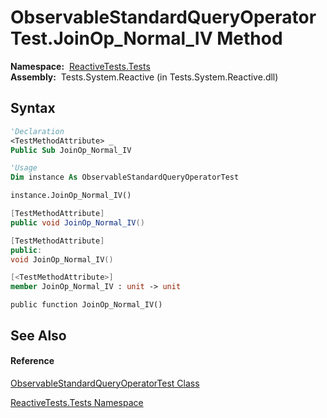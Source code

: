 # ObservableStandardQueryOperatorTest.JoinOp\_Normal\_IV Method

**Namespace:**  [ReactiveTests.Tests](ReactiveTests.Tests\ReactiveTests.Tests.md)  
**Assembly:**  Tests.System.Reactive (in Tests.System.Reactive.dll)

## Syntax

```vb
'Declaration
<TestMethodAttribute> _
Public Sub JoinOp_Normal_IV
```

```vb
'Usage
Dim instance As ObservableStandardQueryOperatorTest

instance.JoinOp_Normal_IV()
```

```csharp
[TestMethodAttribute]
public void JoinOp_Normal_IV()
```

```c++
[TestMethodAttribute]
public:
void JoinOp_Normal_IV()
```

```fsharp
[<TestMethodAttribute>]
member JoinOp_Normal_IV : unit -> unit 
```

```jscript
public function JoinOp_Normal_IV()
```

## See Also

#### Reference

[ObservableStandardQueryOperatorTest Class](ObservableStandardQueryOperatorTest\ObservableStandardQueryOperatorTest.md)

[ReactiveTests.Tests Namespace](ReactiveTests.Tests\ReactiveTests.Tests.md)





